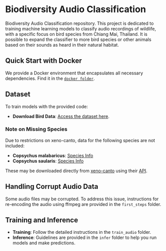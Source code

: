 # Biodiversity Audio Classification

Biodiversity Audio Classification repository. This project is dedicated to training machine learning models to classify audio recordings of wildlife, with a specific focus on bird species from Chiang Mai, Thailand. It is possible to expand the classifier to more bird species or other animals based on their sounds as heard in their natural habitat. 

## Quick Start with Docker

We provide a Docker environment that encapsulates all necessary dependencies. Find it in the [`docker folder`](./docker/).

## Dataset

To train models with the provided code:
- **Download Bird Data**: [Access the dataset here](https://qnap-2.aicenter.dynu.com/share.cgi?ssid=1fb4aa1ecbbc4ea8ac8a2c447e80453b).

### Note on Missing Species
Due to restrictions on xeno-canto, data for the following species are not included:
- **Copsychus malabaricus**: [Species Info](https://xeno-canto.org/species/Copsychus-malabaricus)
- **Copsychus saularis**: [Species Info](https://xeno-canto.org/species/Copsychus-saularis)

These may be downloaded directly from [xeno-canto](https://xeno-canto.org/) using their [API](https://github.com/ntivirikin/xeno-canto-py).

## Handling Corrupt Audio Data

Some audio files may be corrupted. To address this issue, instructions for re-encoding the audio using ffmpeg are provided in the `first_steps` folder.

## Training and Inference

- **Training**: Follow the detailed instructions in the `train_audio` folder.
- **Inference**: Guidelines are provided in the `infer` folder to help you run models and make predictions.